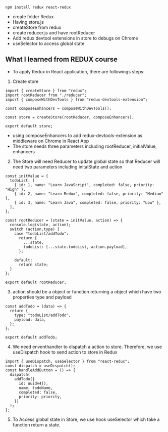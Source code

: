 ```
npm install redux react-redux

```

* create folder Redux
* Having store.js
* createStore from redux
* create reducer.js and have rootReducer
* Add redux devtool extensions in store to debugs on Chrome
* useSelector to access global state

## What I learned from REDUX course
- To apply Redux in React application, there are followings steps:
1. Create store

```
import { createStore } from "redux";
import rootReducer from "./reducer";
import { composeWithDevTools } from "redux-devtools-extension";

const composeEnhancers = composeWithDevTools();

const store = createStore(rootReducer, composeEnhancers);

export default store;

```
* using composeEnhancers to add redux-devtools-extension as middleware on Chrome in React App
* The store needs three parameters including rootReducer, initialValue, enhancers

2. The Store will need Reducer to update global state so that Reducer will need two parameters including initalState and action
```
const initValue = {
  todoList: [
    { id: 1, name: "Learn JavaScript", completed: false, priority: "High" },
    { id: 2, name: "Learn Redux", completed: false, priority: "Medium" },
    { id: 3, name: "Learn Java", completed: false, priority: "Low" },
  ],
};

const rootReducer = (state = initValue, action) => {
  console.log(state, action);
  switch (action.type) {
    case "todoList/addTodo":
      return {
        ...state,
        todoList: [...state.todoList, action.payload],
      };

    default:
      return state;
  }
};

export default rootReducer;

```
3. action should be a object or function returning a object which have two properties type and payload
```
const addTodo = (data) => {
  return {
    type: "todoList/addTodo",
    payload: data,
  };
};

export default addTodo;

```
4. We need enventhandler to dispatch a action to store. Therefore, we use useDispatch hook to send action to store in Redux
```
import { useDispatch, useSelector } from "react-redux";
const dispatch = useDispatch();
const handleAddButton = () => {
  dispatch(
    addTodo({
      id: uuidv4(),
      name: todoName,
      completed: false,
      priority: priority,
    })
  );
};
```
5. To Access global state in Store, we use hook useSelector which take a function return a state.
